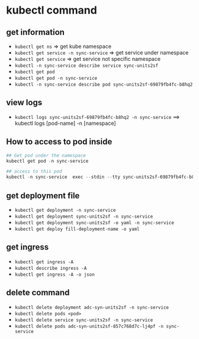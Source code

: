 # kubectl command

## get information
- `kubectl get ns`  => get kube namespace
- `kubectl get service -n sync-service`  => get service under namespace
- `kubectl get service`  => get service not specific namespace
- `kubectl -n sync-service describe service sync-units2sf`
- `kubectl get pod`
- `kubectl get pod -n sync-service`
- `kubectl -n sync-service describe pod sync-units2sf-69879fb4fc-b8hq2`

## view logs
- `kubectl logs sync-units2sf-69879fb4fc-b8hq2 -n sync-service` ==> kubectl logs [pod-name] -n [namespace]

## How to access to pod inside
```powershell
## Get pod under the namespace
kubectl get pod -n sync-service

## access to this pod
kubectl -n sync-service  exec --stdin --tty sync-units2sf-69879fb4fc-b8hq2 -- sh
```

## get deployment file
- `kubectl get deployment -n sync-service`
- `kubectl get deployment sync-units2sf -n sync-service`
- `kubectl get deployment sync-units2sf -o yaml -n sync-service`
- `kubectl get deploy fill-deployment-name -o yaml`

## get ingress
- `kubectl get ingress -A`
- `kubectl describe ingress -A`
- `kubectl get ingress -A -o json`

## delete command

- `kubectl delete deployment adc-syn-units2sf -n sync-service`
- `kubectl delete pods <pod>`
- `kubectl delete service sync-units2sf -n sync-service`
- `kubectl delete pods adc-syn-units2sf-857c768d7c-lj4pf -n sync-service`





